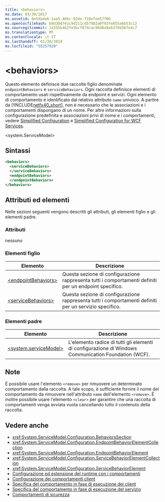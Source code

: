 ```yaml
---
title: <behaviors>
ms.date: 03/30/2017
ms.assetid: 0e5da4e6-1aa5-466c-924e-f10efee57f0b
ms.openlocfilehash: b9d30d7e1c9d211cd57982a0f03fe855a6b53c12
ms.sourcegitcommit: 14355b4b2fe5bcf874cac96d0a9e6376b567e4c7
ms.translationtype: MT
ms.contentlocale: it-IT
ms.lasthandoff: 01/30/2019
ms.locfileid: "55257920"
---
```

# <a name="behaviors"></a>\<behaviors>
Questo elemento definisce due raccolte figlio denominate `endpointBehaviors` e `serviceBehaviors`.  Ogni raccolta definisce elementi di comportamento usati rispettivamente da endpoint e servizi. Ogni elemento di comportamento è identificato dal relativo attributo `name` univoco. A partire da [!INCLUDE[netfx40_short](../../../../../includes/netfx40-short-md.md)], non è necessario che le associazioni e i comportamenti dispongano di un nome. Per altre informazioni sulla configurazione predefinita e associazioni privi di nome e i comportamenti, vedere [Simplified Configuration](../../../../../docs/framework/wcf/simplified-configuration.md) e [Simplified Configuration for WCF Services](../../../../../docs/framework/wcf/samples/simplified-configuration-for-wcf-services.md).  
  
 \<system.ServiceModel>  
  
## <a name="syntax"></a>Sintassi  
  
```xml  
<behaviors>
  <serviceBehaviors>
  </serviceBehaviors>
  <endpointBehaviors>
  </endpointBehaviors>
</behaviors>
```  
  
## <a name="attributes-and-elements"></a>Attributi ed elementi  
 Nelle sezioni seguenti vengono descritti gli attributi, gli elementi figlio e gli elementi padre.  
  
### <a name="attributes"></a>Attributi  
 nessuno  
  
### <a name="child-elements"></a>Elementi figlio  
  
|Elemento|Descrizione|  
|-------------|-----------------|  
|[\<endpointBehaviors>](../../../../../docs/framework/configure-apps/file-schema/wcf/endpointbehaviors.md)|Questa sezione di configurazione rappresenta tutti i comportamenti definiti per un endpoint specifico.|  
|[\<serviceBehaviors>](../../../../../docs/framework/configure-apps/file-schema/wcf/servicebehaviors.md)|Questa sezione di configurazione rappresenta tutti i comportamenti definiti per un servizio specifico.|  
  
### <a name="parent-elements"></a>Elementi padre  
  
|Elemento|Descrizione|  
|-------------|-----------------|  
|[\<system.serviceModel>](../../../../../docs/framework/configure-apps/file-schema/wcf/system-servicemodel.md)|L'elemento radice di tutti gli elementi di configurazione di Windows Communication Foundation (WCF).|  
  
## <a name="remarks"></a>Note  
 È possibile usare l'elemento `<remove>` per rimuovere un determinato comportamento dalla raccolta. A tale scopo, è sufficiente fornire il nome del comportamento da rimuovere nell'attributo `name` dell'elemento `<remove>`.  È inoltre possibile usare l'elemento `<clear>` per garantire che una raccolta di comportamenti venga avviata vuota cancellando tutto il contenuto della raccolta.  
  
## <a name="see-also"></a>Vedere anche
- <xref:System.ServiceModel.Configuration.BehaviorsSection>
- <xref:System.ServiceModel.Configuration.EndpointBehaviorElementCollection>
- <xref:System.ServiceModel.Configuration.EndpointBehaviorElement>
- <xref:System.ServiceModel.Configuration.ServiceBehaviorElementCollection>
- <xref:System.ServiceModel.Configuration.ServiceBehaviorElement>
- [Configurazione ed estensione del runtime con i comportamenti](../../../../../docs/framework/wcf/extending/configuring-and-extending-the-runtime-with-behaviors.md)
- [Configurazione dei comportamenti client](../../../../../docs/framework/wcf/configuring-client-behaviors.md)
- [Specifica del comportamento in fase di esecuzione dei client](../../../../../docs/framework/wcf/specifying-client-run-time-behavior.md)
- [Specifica del comportamento in fase di esecuzione del servizio](../../../../../docs/framework/wcf/specifying-service-run-time-behavior.md)
- [Comportamenti di sicurezza](../../../../../docs/framework/wcf/feature-details/security-behaviors-in-wcf.md)
